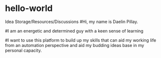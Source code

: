 # hello-world
Idea Storage/Resources/Discussions
#Hi, my name is Daelin Pillay. 

#I am an energetic and determined guy with a keen sense of learning

#I want to use this platform to build up my skills that can aid my working life from an automation perspective and aid my budding ideas base in my personal capacity.
